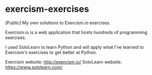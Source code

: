 # exercism-exercises
[Public] My own solutions to Exercism.io exercises.

Exercism.io is a web application that hosts hundreds of programming exercises.

I used SoloLearn to learn Python and will apply what I've learned to Exercism's exercises to get better at Python.

Exercism website: http://exercism.io/
SoloLearn website: https://www.sololearn.com/
